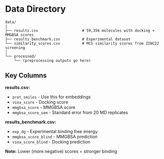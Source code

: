 # Data Directory

```
data/
|
├── results.csv                    # 59,356 molecules with docking + MMGBSA scores
├── results_benchmark.csv          # Experimental dataset
└── similarity_scores.csv          # MCS similarity scores from ZINC22 screening
│
└── processed/
    └── (preprocessing outputs go here)
```

## Key Columns

**results.csv:**
- `prot_smiles` - Use this for embeddings
- `vina_score` - Docking score
- `mmgbsa_score` - MMGBSA score 
- `mmgbsa_score_sem` - Standard error from 20 MD replicates

**results_benchmark.csv:**
- `exp_dg` - Experimental binding free energy
- `mmgbsa_score_blind` - MMGBSA prediction
- `vina_score_blind` - Docking prediction

**Note:** Lower (more negative) scores = stronger binding
